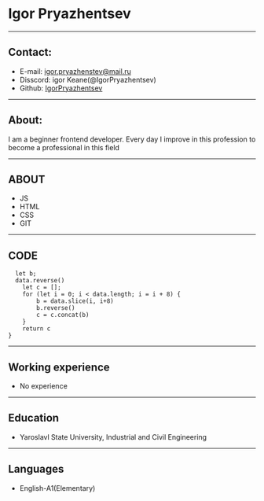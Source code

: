 # Igor Pryazhentsev #

***
## Contact: ##

* E-mail: igor.pryazhenstev@mail.ru
* Disscord: igor Keane(@IgorPryazhentsev)
* Github: [IgorPryazhentsev](https://github.com/IgorPryazhentsev)

***

## About: ##

I am a beginner frontend developer. Every day I improve in this profession to become a professional in this field

***

## ABOUT ##

* JS
* HTML
* CSS
* GIT

***

## CODE ##

```function dataReverse(data) {
  let b;
  data.reverse()
    let c = [];
    for (let i = 0; i < data.length; i = i + 8) {
        b = data.slice(i, i+8)
        b.reverse()
        c = c.concat(b)
    }
    return c
}
```
***

## Working experience ##

* No experience

***

## Education ##

* Yaroslavl State University, Industrial and Civil Engineering

***

## Languages ##

* English-A1(Elementary)


